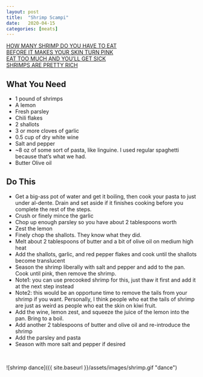 ```yaml
---
layout: post
title:  "Shrimp Scampi"
date:   2020-04-15
categories: [meats]
---
```


[HOW MANY SHRIMP DO YOU HAVE TO EAT<br/>BEFORE IT MAKES YOUR SKIN TURN PINK<br/>EAT TOO MUCH AND YOU’LL GET SICK<br/>SHRIMPS ARE PRETTY RICH](https://youtu.be/oQY_xAmywxk)<br/>

## What You Need
* 1 pound of shrimps
* A lemon
* Fresh parsley
* Chili flakes
* 2 shallots
* 3 or more cloves of garlic
* 0.5 cup of dry white wine
* Salt and pepper
* ~8 oz of some sort of pasta, like linguine. I used regular spaghetti because that’s what we had.
* Butter
Olive oil

## Do This
* Get a big-ass pot of water and get it boiling, then cook your pasta to just under al-dente. Drain and set aside if it finishes cooking before you complete the rest of the steps.
* Crush or finely mince the garlic
* Chop up enough parsley so you have about 2 tablespoons worth
* Zest the lemon
* Finely chop the shallots. They know what they did.
* Melt about 2 tablespoons of butter and a bit of olive oil on medium high heat
* Add the shallots, garlic, and red pepper flakes and cook until the shallots become translucent
* Season the shrimp liberally with salt and pepper and add to the pan. Cook until pink, then remove the shrimp.
* Note1: you can use precooked shrimp for this, just thaw it first and add it at the next step instead
* Note2: this would be an opportune time to remove the tails from your shrimp if you want. Personally, I think people who eat the tails of shrimp are just as weird as people who eat the skin on kiwi fruit.
* Add the wine, lemon zest, and squeeze the juice of the lemon into the pan. Bring to a boil.
* Add another 2 tablespoons of butter and olive oil and re-introduce the shrimp
* Add the parsley and pasta
* Season with more salt and pepper if desired<br/>
<br/>

![shrimp dance]({{ site.baseurl }}/assets/images/shrimp.gif "dance")